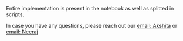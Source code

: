 Entire implementation is present in the notebook as well as splitted in scripts. 

In case you have any questions, please reach out our [email: Akshita](mailto:agarwal.akshita11@gmail.com) or [email: Neeraj](mailto:neerajrajpurohitnn@gmail.com)
